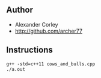 ## Author

* Alexander Corley
* http://github.com/archer77

## Instructions

````
g++ -std=c++11 cows_and_bulls.cpp
./a.out
````
